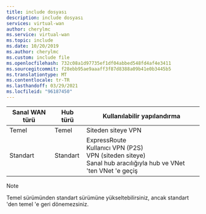 ```yaml
---
title: include dosyası
description: include dosyası
services: virtual-wan
author: cherylmc
ms.service: virtual-wan
ms.topic: include
ms.date: 10/20/2019
ms.author: cherylmc
ms.custom: include file
ms.openlocfilehash: 732c08a1d97735ef1df04abbed548fd4af4e3411
ms.sourcegitcommit: f28ebb95ae9aaaff3f87d8388a09b41e0b3445b5
ms.translationtype: MT
ms.contentlocale: tr-TR
ms.lasthandoff: 03/29/2021
ms.locfileid: "96187450"
---
```

| **Sanal WAN türü** | **Hub türü** | **Kullanılabilir yapılandırma** |
|---|---|---|
|Temel | Temel | Siteden siteye VPN |
| Standart | Standart | ExpressRoute<br>Kullanıcı VPN (P2S)<br>VPN (siteden siteye)<br> Sanal hub aracılığıyla hub ve VNet 'ten VNet 'e geçiş |

>[!NOTE]
>Temel sürümünden standart sürümüne yükseltebilirsiniz, ancak standart 'den temel 'e geri dönemezsiniz.
>